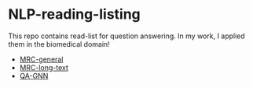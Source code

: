 # NLP-reading-listing

This repo contains read-list for question answering. In my work, I applied them in the biomedical domain!
- [MRC-general](MRC-general.md)
- [MRC-long-text](MRC-long-text.md)
- [QA-GNN](QA-GNN.md)
